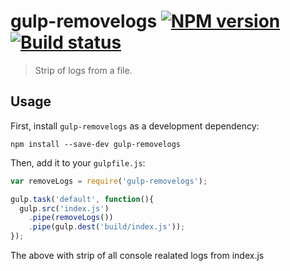 # gulp-removelogs [![NPM version][npm-image]][npm-url] [![Build status][travis-image]][travis-url]
> Strip of logs from a file.

## Usage

First, install `gulp-removelogs` as a development dependency:

```shell
npm install --save-dev gulp-removelogs
```

Then, add it to your `gulpfile.js`:

```javascript
var removeLogs = require('gulp-removelogs');

gulp.task('default', function(){
  gulp.src('index.js')
    .pipe(removeLogs())
    .pipe(gulp.dest('build/index.js'));
});
```
The above with strip of all console realated logs from index.js

[travis-url]: http://travis-ci.org/hemanth/gulp-removelogs
[travis-image]: https://secure.travis-ci.org/lazd/gulp-removelogs.png?branch=master
[npm-url]: https://npmjs.org/package/gulp-removelogs
[npm-image]: https://badge.fury.io/js/gulp-repl.png

